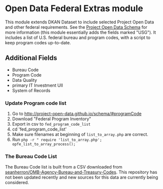 Open Data Federal Extras module
========================

This module extends DKAN Dataset to include selected Project Open Data and other federal requirements. See the [Project Open Data Schema](https://project-open-data.cio.gov/v1.1/schema/) for more information (this module essentially adds the fields marked "USG"). It includes a list of U.S. federal bureau and program codes, with a script to keep program codes up-to-date.

## Additional Fields

 * Bureau Code
 * Program Code
 * Data Quality
 * primary IT Investment UII
 * System of Records

### Update Program code list
1. Go to http://project-open-data.github.io/schema/#programCode
2. Download "Federal Program Inventory"
3. Export in csv to ``fed_program_code_list``
4. cd 'fed_program_code_list'
6. Make sure filenames at beginning of ``list_to_array.php`` are correct.
5. Run ``php -r " require 'list_to_array.php'; opfe_list_to_array_process();``

### The Bureau Code List

The Bureau Code list is built from a CSV downloaded from [seanherron/OMB-Agency-Bureau-and-Treasury-Codes](https://github.com/seanherron/OMB-Agency-Bureau-and-Treasury-Codes). This repository has not been updated recently and new sources for this data are currently being considered. 
